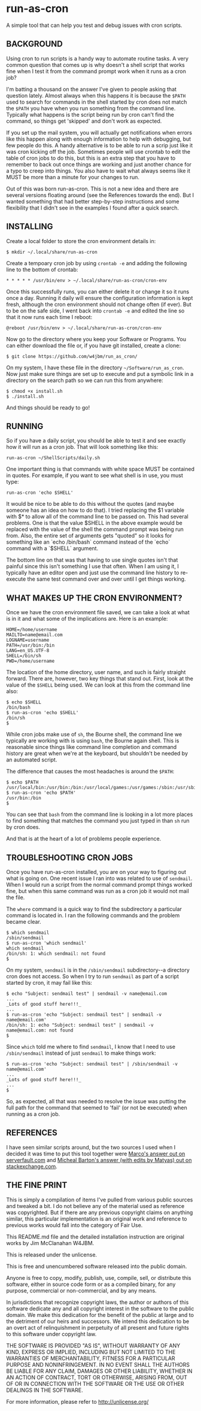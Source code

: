 # run-as-cron
A simple tool that can help you test and debug issues with cron scripts.

## BACKGROUND

Using cron to run scripts is a handy way to automate routine tasks. A very common question that comes up is why doesn't a shell script that works fine when I test it from the command prompt work when it runs as a cron job?

I'm batting a thousand on the answer I've given to people asking that question lately. Almost always when this happens it is because the `$PATH` used to search for commands in the shell started by cron does not match the `$PATH` you have when you run something from the command line. Typically what happens is the script being run by cron can't find the command, so things get 'skipped' and don't work as expected.

If you set up the mail system, you will actually get notifications when errors like this happen along with enough information to help with debugging, but few people do this. A handy alternative is to be able to run a scrip just like it was cron kicking off the job. Sometimes people will use crontab to edit the table of cron jobs to do this, but this is an extra step that you have to remember to back out once things are working and just another chance for a typo to creep into things. You also have to wait what always seems like it MUST be more than a minute for your changes to run.

Out of this was born run-as-cron. This is not a new idea and there are several versions floating around (see the References towards the end). But I wanted something that had better step-by-step instructions and some flexibility that I didn't see in the examples I found after a quick search.

## INSTALLING

Create a local folder to store the cron environment details in:

`$ mkdir ~/.local/share/run-as-cron`

Create a tempoary cron job by using `crontab -e` and adding the following line to the bottom of crontab:

`* * * * * /usr/bin/env > ~/.local/share/run-as-cron/cron-env`

Once this successfully runs, you can either delete it or change it so it runs once a day. Running it daily will ensure the configuration information is kept fresh, although the cron environment should not change often (if ever). But to be on the safe side, I went back into `crontab -e` and edited the line so that it now runs each time I reboot:

`@reboot /usr/bin/env > ~/.local/share/run-as-cron/cron-env`

Now go to the directory where you keep your Software or Programs. You can either download the file or, if you have git installed, create a clone:

`$ git clone https://github.com/w4jbm/run_as_cron/`

On my system, I have these file in the directory `~/Software/run_as_cron`. Now just make sure things are set up to execute and put a symbolic link in a directory on the search path so we can run this from anywhere:
```
$ chmod +x install.sh
$ ./install.sh
```
And things should be ready to go!

## RUNNING

So if you have a daily script, you should be able to test it and see exactly how it will run as a cron job. That will look something like this:

`run-as-cron ~/ShellScripts/daily.sh`

One important thing is that commands with white space MUST be contained in quotes. For example, if you want to see what shell is in use, you must type:

`run-as-cron 'echo $SHELL'`

It would be nice to be able to do this without the quotes (and maybe someone has an idea on how to do that). I tried replacing the $1 variable with $* to allow all of the command line to be passed on. This had several problems. One is that the value $SHELL in the above example would be replaced with the value of the shell the command prompt was being run from. Also, the entire set of arguments gets "quoted" so it looks for something like an `echo /bin/bash` command instead of the `echo` command with a `$SHELL` argument.

The bottom line on that was that having to use single quotes isn't that painful since this isn't something I use that often. When I am using it, I typically have an editor open and just use the command line history to re-execute the same test command over and over until I get things working.

## WHAT MAKES UP THE CRON ENVIRONMENT?
Once we have the cron environment file saved, we can take a look at what is in it and what some of the implications are. Here is an example:
```
HOME=/home/username
MAILTO=name@email.com
LOGNAME=username
PATH=/usr/bin:/bin
LANG=en_US.UTF-8
SHELL=/bin/sh
PWD=/home/username
```
The location of the home directory, user name, and such is fairly straight forward. There are, however, two key things that stand out. First, look at the value of the `$SHELL` being used. We can look at this from the command line also:
```
$ echo $SHELL
/bin/bash
$ run-as-cron 'echo $SHELL'
/bin/sh
$ 
```
While cron jobs make use of `sh`, the Bourne shell, the command line we typically are working with is using `bash`, the Bourne again shell. This is reasonable since things like command line completion and command history are great when we're at the keyboard, but shouldn't be needed by an automated script.

The difference that causes the most headaches is around the `$PATH`:
```
$ echo $PATH
/usr/local/bin:/usr/bin:/bin:/usr/local/games:/usr/games:/sbin:/usr/sbin
$ run-as-cron 'echo $PATH'
/usr/bin:/bin
$ 
```
You can see that `bash` from the command line is looking in a lot more places to find something that matches the command you just typed in than `sh` run by cron does.

And that is at the heart of a lot of problems people experience.

## TROUBLESHOOTING CRON JOBS

Once you have run-as-cron installed, you are on your way to figuring out what is going on. One recent issue I ran into was related to use of `sendmail`. When I would run a script from the normal command prompt things worked fine, but when this same command was run as a cron job it would not mail the file.

The `where` command is a quick way to find the subdirectory a particular command is located in. I ran the following commands and the problem became clear.
```
$ which sendmail
/sbin/sendmail
$ run-as-cron 'which sendmail'
which sendmail
/bin/sh: 1: which sendmail: not found
$ 
```
On my system, `sendmail` is in the `/sbin/sendmail` subdirectory--a directory cron does not access. So when I try to run `sendmail` as part of a script started by cron, it may fail like this:
```
$ echo "Subject: sendmail test" | sendmail -v name@email.com
...
_Lots of good stuff here!!!_
...
$ run-as-cron 'echo "Subject: sendmail test" | sendmail -v name@email.com'
/bin/sh: 1: echo "Subject: sendmail test" | sendmail -v name@email.com: not found
$
```
Since `which` told me where to find `sendmail`, I know that I need to use `/sbin/sendmail` instead of just `sendmail` to make things work:
```
$ run-as-cron 'echo "Subject: sendmail test" | /sbin/sendmail -v name@email.com'
...
_Lots of good stuff here!!!_
...
$
```
So, as expected, all that was needed to resolve the issue was putting the full path for the command that seemed to 'fail' (or not be executed) when running as a cron job.

## REFERENCES

I have seen similar scripts around, but the two sources I used when I decided it was time to put this tool together were [Marco's answer out on serverfault.com](https://serverfault.com/questions/85893/running-a-cron-job-manually-and-immediately) and [Micheal Barton's answer (with edits by Matyas) out on stackexchange.com](https://unix.stackexchange.com/questions/42715/how-can-i-make-cron-run-a-job-right-now-for-testing-debugging-without-changing).

## THE FINE PRINT

This is simply a compilation of items I've pulled from various public sources and tweaked a bit. I do not believe any of the material used as reference was copyrighted. But if there are any previous copyright claims on anything similar, this particular implementation is an original work and reference to previous works would fall into the category of Fair Use.

This README.md file and the detailed installation instruction are original works by Jim McClanahan W4JBM.

This is released under the unlicense.

This is free and unencumbered software released into the public domain.

Anyone is free to copy, modify, publish, use, compile, sell, or distribute this software, either in source code form or as a compiled binary, for any purpose, commercial or non-commercial, and by any means.

In jurisdictions that recognize copyright laws, the author or authors of this software dedicate any and all copyright interest in the software to the public domain. We make this dedication for the benefit of the public at large and to the detriment of our heirs and successors. We intend this dedication to be an overt act of relinquishment in perpetuity of all present and future rights to this software under copyright law.

THE SOFTWARE IS PROVIDED "AS IS", WITHOUT WARRANTY OF ANY KIND, EXPRESS OR IMPLIED, INCLUDING BUT NOT LIMITED TO THE WARRANTIES OF MERCHANTABILITY, FITNESS FOR A PARTICULAR PURPOSE AND NONINFRINGEMENT. IN NO EVENT SHALL THE AUTHORS BE LIABLE FOR ANY CLAIM, DAMAGES OR OTHER LIABILITY, WHETHER IN AN ACTION OF CONTRACT, TORT OR OTHERWISE, ARISING FROM, OUT OF OR IN CONNECTION WITH THE SOFTWARE OR THE USE OR OTHER DEALINGS IN THE SOFTWARE.

For more information, please refer to <http://unlicense.org/>
